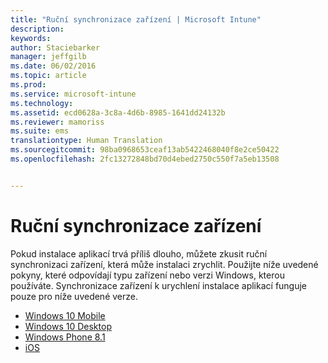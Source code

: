 ```yaml
---
title: "Ruční synchronizace zařízení | Microsoft Intune"
description: 
keywords: 
author: Staciebarker
manager: jeffgilb
ms.date: 06/02/2016
ms.topic: article
ms.prod: 
ms.service: microsoft-intune
ms.technology: 
ms.assetid: ecd0628a-3c8a-4d6b-8985-1641dd24132b
ms.reviewer: mamoriss
ms.suite: ems
translationtype: Human Translation
ms.sourcegitcommit: 98ba0968653ceaf13ab5422468040f8e2ce50422
ms.openlocfilehash: 2fc13272848bd70d4ebed2750c550f7a5eb13508


---
```



# Ruční synchronizace zařízení

Pokud instalace aplikací trvá příliš dlouho, můžete zkusit ruční synchronizaci zařízení, která může instalaci zrychlit. Použijte níže uvedené pokyny, které odpovídají typu zařízení nebo verzi Windows, kterou používáte. Synchronizace zařízení k urychlení instalace aplikací funguje pouze pro níže uvedené verze.

* [Windows 10 Mobile](sync-your-device-manually-windows.md#windows-10-mobile)
* [Windows 10 Desktop](sync-your-device-manually-windows.md#windows-10-desktop)
* [Windows Phone 8.1](sync-your-device-manually-windows.md#windows-phone-8-1)
* [iOS](sync-your-device-manually-ios.md)





<!--HONumber=Jun16_HO4-->


